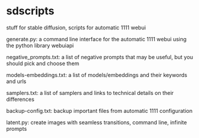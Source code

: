 # sdscripts
stuff for stable diffusion, scripts for automatic 1111 webui

generate.py: a command line interface for the automatic 1111 webui using the python library webuiapi

negative_prompts.txt: a list of negative prompts that may be useful, but you should pick and choose them

models-embeddings.txt: a list of models/embeddings and their keywords and urls

samplers.txt: a list of samplers and links to technical details on their differences

backup-config.txt: backup important files from automatic 1111 configuration

latent.py: create images with seamless transitions, command line, infinite prompts
